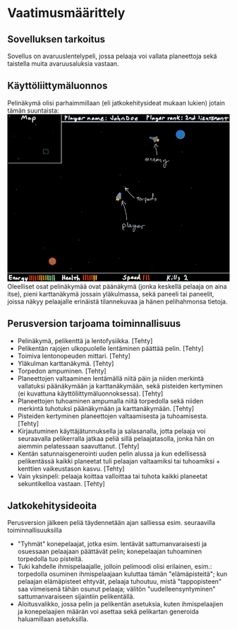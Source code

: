 # Vaatimusmäärittely

## Sovelluksen tarkoitus

Sovellus on avaruuslentelypeli, jossa pelaaja voi vallata planeettoja sekä taistella muita avaruusaluksia vastaan.

## Käyttöliittymäluonnos

Pelinäkymä olisi parhaimmillaan (eli jatkokehitysideat mukaan lukien) jotain tämän suuntaista:
<img src="https://github.com/Jakoviz/ot-harjoitustyo/blob/master/dokumentaatio/Pelinakyma.jpg">
Oleelliset osat pelinäkymää ovat päänäkymä (jonka keskellä pelaaja on aina itse), pieni karttanäkymä jossain yläkulmassa, sekä paneeli tai paneelit, joissa näkyy pelaajalle erinäistä tilannekuvaa ja hänen pelihahmonsa tietoja.

## Perusversion tarjoama toiminnallisuus
- Pelinäkymä, pelikenttä ja lentofysiikka. [Tehty]
- Pelikentän rajojen ulkopuolelle lentäminen päättää pelin. [Tehty]
- Toimiva lentonopeuden mittari. [Tehty]
- Yläkulman karttanäkymä. [Tehty]
- Torpedon ampuminen. [Tehty]
- Planeettojen valtaaminen lentämällä niitä päin ja niiden merkintä vallatuksi päänäkymään ja karttanäkymään, sekä pisteiden kertyminen (ei kuvattuna käyttöliittymäluonnoksessa). [Tehty]
- Planeettojen tuhoaminen ampumalla niitä torpedolla sekä niiden merkintä tuhotuksi päänäkymään ja karttanäkymään. [Tehty]
- Pisteiden kertyminen planeettojen valtaamisesta ja tuhoamisesta. [Tehty]
- Kirjautuminen käyttäjätunnuksella ja salasanalla, jotta pelaaja voi seuraavalla pelikerralla jatkaa peliä sillä pelaajatasolla, jonka hän on aiemmin pelatessaan saavuttanut. [Tehty]
- Kentän satunnaisgenerointi uuden pelin alussa ja kun edellisessä pelikentässä kaikki planeetat tuli pelaajan valtaamiksi tai tuhoamiksi + kenttien vaikeustason kasvu. [Tehty]
- Vain yksinpeli: pelaaja koittaa valloittaa tai tuhota kaikki planeetat sekuntikelloa vastaan. [Tehty]

## Jatkokehitysideoita

Perusversion jälkeen peliä täydennetään ajan salliessa esim. seuraavilla toiminnallisuuksilla
- "Tyhmät" konepelaajat, jotka esim. lentävät sattumanvaraisesti ja osuessaan pelaajaan päättävät pelin; konepelaajan tuhoaminen torpedolla tuo pisteitä.
- Tuki kahdelle ihmispelaajalle, jolloin pelimoodi olisi erilainen, esim.: torpedolla osuminen ihmispelaajaan kuluttaa tämän "elämäpisteitä"; kun pelaajan elämäpisteet ehtyvät, pelaaja tuhoutuu, mistä "tappopisteen" saa viimeisenä tähän osunut pelaaja; välitön "uudelleensyntyminen" sattumanvaraiseen sijaintiin pelikentällä.
- Aloitusvalikko, jossa pelin ja pelikentän asetuksia, kuten ihmispelaajien ja konepelaajien määrän voi asettaa sekä pelikartan generoida haluamillaan asetuksilla.
